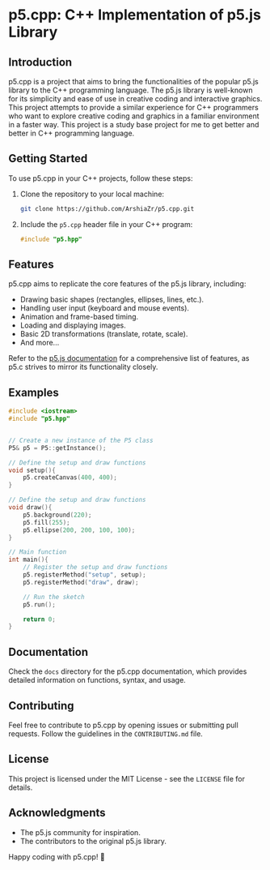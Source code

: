 # p5.cpp: C++ Implementation of p5.js Library

## Introduction

p5.cpp is a project that aims to bring the functionalities of the popular p5.js library to the C++ programming language. The p5.js library is well-known for its simplicity and ease of use in creative coding and interactive graphics. This project attempts to provide a similar experience for C++ programmers who want to explore creative coding and graphics in a familiar environment in a faster way. This project is a study base project for me to get better and better in C++ programming language.

## Getting Started

To use p5.cpp in your C++ projects, follow these steps:

1. Clone the repository to your local machine:

   ```bash
   git clone https://github.com/ArshiaZr/p5.cpp.git
   ```

2. Include the `p5.cpp` header file in your C++ program:

   ```cpp
   #include "p5.hpp"
   ```

<!-- 3. Link your program with the `p5.c` library(or any other C compiler):

   ```bash
   gcc your_program.c -o your_program -lp5
   ``` -->

## Features

p5.cpp aims to replicate the core features of the p5.js library, including:

- Drawing basic shapes (rectangles, ellipses, lines, etc.).
- Handling user input (keyboard and mouse events).
- Animation and frame-based timing.
- Loading and displaying images.
- Basic 2D transformations (translate, rotate, scale).
- And more...

Refer to the [p5.js documentation](https://p5js.org/reference/) for a comprehensive list of features, as p5.c strives to mirror its functionality closely.

## Examples

```cpp
#include <iostream>
#include "p5.hpp"


// Create a new instance of the P5 class
P5& p5 = P5::getInstance();

// Define the setup and draw functions
void setup(){
    p5.createCanvas(400, 400);
}

// Define the setup and draw functions
void draw(){
    p5.background(220);
    p5.fill(255);
    p5.ellipse(200, 200, 100, 100);
}

// Main function
int main(){
    // Register the setup and draw functions
    p5.registerMethod("setup", setup);
    p5.registerMethod("draw", draw);

    // Run the sketch
    p5.run();

    return 0;
}
```

## Documentation

Check the `docs` directory for the p5.cpp documentation, which provides detailed information on functions, syntax, and usage.

## Contributing

Feel free to contribute to p5.cpp by opening issues or submitting pull requests. Follow the guidelines in the `CONTRIBUTING.md` file.

## License

This project is licensed under the MIT License - see the `LICENSE` file for details.

## Acknowledgments

- The p5.js community for inspiration.
- The contributors to the original p5.js library.

Happy coding with p5.cpp! 🚀
